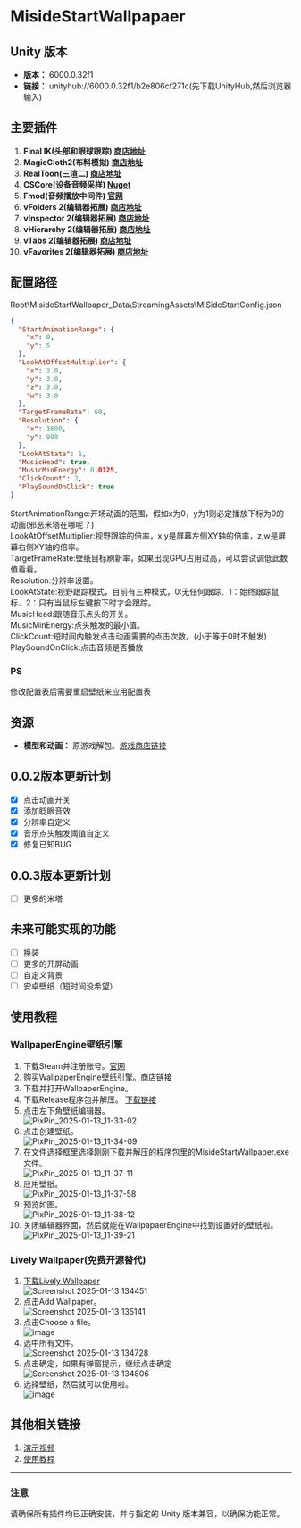 # MisideStartWallpapaer

## Unity 版本
- **版本：** 6000.0.32f1  
- **链接：** unityhub://6000.0.32f1/b2e806cf271c(先下载UnityHub,然后浏览器输入)

## 主要插件
1. **Final IK(头部和眼球跟踪)  [商店地址](https://assetstore.unity.com/packages/tools/animation/final-ik-14290)**
2. **MagicCloth2(布料模拟)  [商店地址](https://assetstore.unity.com/packages/tools/physics/magica-cloth-2-242307)**
3. **RealToon(三渲二)  [商店地址](https://assetstore.unity.com/packages/vfx/shaders/realtoon-pro-anime-toon-shader-65518)**
4. **CSCore(设备音频采样)  [Nuget](https://www.nuget.org/packages/CSCode)**
5. **Fmod(音频播放中间件) [官网](https://www.fmod.com/)**
6. **vFolders 2(编辑器拓展) [商店地址](https://assetstore.unity.com/packages/tools/utilities/vfolders-2-255470)**
7. **vInspector 2(编辑器拓展) [商店地址](https://assetstore.unity.com/packages/tools/utilities/vinspector-2-252297)**
8. **vHierarchy 2(编辑器拓展) [商店地址](https://assetstore.unity.com/packages/tools/utilities/vhierarchy-2-251320)**
9. **vTabs 2(编辑器拓展) [商店地址](https://assetstore.unity.com/packages/tools/utilities/vtabs-2-253396)**
10. **vFavorites 2(编辑器拓展) [商店地址](https://assetstore.unity.com/packages/tools/utilities/vfavorites-2-263643)**

## 配置路径
Root\MisideStartWallpaper_Data\StreamingAssets\MiSideStartConfig.json
```json
{
  "StartAnimationRange": {
    "x": 0,
    "y": 5
  },
  "LookAtOffsetMultiplier": {
    "x": 3.0,
    "y": 3.0,
    "z": 3.0,
    "w": 3.0
  },
  "TargetFrameRate": 60,
  "Resolution": {
    "x": 1600,
    "y": 900
  },
  "LookAtState": 1,
  "MusicHead": true,
  "MusicMinEnergy": 0.0125,
  "ClickCount": 2,
  "PlaySoundOnClick": true
}
```
StartAnimationRange:开场动画的范围，假如x为0，y为1则必定播放下标为0的动画(邪恶米塔在哪呢？)
<br>LookAtOffsetMultiplier:视野跟踪的倍率，x,y是屏幕左侧XY轴的倍率，z,w是屏幕右侧XY轴的倍率。
<br>TargetFrameRate:壁纸目标刷新率，如果出现GPU占用过高，可以尝试调低此数值看看。
<br>Resolution:分辨率设置。
<br>LookAtState:视野跟踪模式，目前有三种模式，0:无任何跟踪、1：始终跟踪鼠标、2：只有当鼠标左键按下时才会跟踪。
<br>MusicHead:跟随音乐点头的开关。
<br>MusicMinEnergy:点头触发的最小值。
<br>ClickCount:短时间内触发点击动画需要的点击次数。(小于等于0时不触发)
<br>PlaySoundOnClick:点击音频是否播放
### PS
修改配置表后需要重启壁纸来应用配置表


## 资源
- **模型和动画：** 原游戏解包。[游戏商店链接](https://store.steampowered.com/app/2527500/_MiSide/)

## 0.0.2版本更新计划
- [x] 点击动画开关
- [x] 添加眨眼音效
- [x] 分辨率自定义
- [x] 音乐点头触发阈值自定义
- [x] 修复已知BUG

## 0.0.3版本更新计划
- [ ] 更多的米塔

## 未来可能实现的功能
- [ ] 换装
- [ ] 更多的开屏动画
- [ ] 自定义背景
- [ ] 安卓壁纸（短时间没希望）

## 使用教程

### WallpaperEngine壁纸引擎
1. 下载Steam并注册账号。[官网](https://store.steampowered.com/)
2. 购买WallpaperEngine壁纸引擎。[商店链接](https://store.steampowered.com/app/431960/Wallpaper_Engine/)
3. 下载并打开WallpaperEngine。
4. 下载Release程序包并解压。 [下载链接](https://github.com/TouMingQAQ/MisideStartWallpaper/releases/download/0.0.1/MisideStartWallpapaer.zip)
5. 点击左下角壁纸编辑器。 <br>![PixPin_2025-01-13_11-33-02](https://github.com/user-attachments/assets/5647d193-f797-4f00-99f3-e50e36d42dd5)
6. 点击创建壁纸。<br>![PixPin_2025-01-13_11-34-09](https://github.com/user-attachments/assets/cceca657-4196-416b-a0cb-2a200def1c67)
7. 在文件选择框里选择刚刚下载并解压的程序包里的MisideStartWallpaper.exe文件。<br>![PixPin_2025-01-13_11-37-11](https://github.com/user-attachments/assets/3f079cbc-5c80-4591-a0c1-26ebb0e82962)
8. 应用壁纸。<br>![PixPin_2025-01-13_11-37-58](https://github.com/user-attachments/assets/9e254048-0ef8-4dcc-b1e2-05cede487dee)
9. 预览如图。<br>![PixPin_2025-01-13_11-38-12](https://github.com/user-attachments/assets/4fcbdefa-d5b5-410d-a17d-e3a19e50c089)
10. 关闭编辑器界面，然后就能在WallpapaerEngine中找到设置好的壁纸啦。<br>![PixPin_2025-01-13_11-39-21](https://github.com/user-attachments/assets/bea5f994-9676-4678-a0e5-ef4c993f1e08)

### Lively Wallpaper(免费开源替代)
1. [下载Lively Wallpaper](https://github.com/rocksdanister/lively/releases)<br>![Screenshot 2025-01-13 134451](https://github.com/user-attachments/assets/bf2fd4e0-0d6d-489d-8131-2b643ef84785)
2. 点击Add Wallpaper。<br>![Screenshot 2025-01-13 135141](https://github.com/user-attachments/assets/0cc550b3-aa6d-4f21-a690-66ddab0cd8b1)
3. 点击Choose a file。<br>![image](https://github.com/user-attachments/assets/dfd7533f-cdd9-4a38-92f6-0bbfcccc650e)
4. 选中所有文件。<br>![Screenshot 2025-01-13 134728](https://github.com/user-attachments/assets/79d18528-38c3-43e6-b4a5-f849b176d11b)
5. 点击确定，如果有弹窗提示，继续点击确定<br>![Screenshot 2025-01-13 134806](https://github.com/user-attachments/assets/8bbc37f3-0885-40db-8765-e16d0dabfb7e)
6. 选择壁纸，然后就可以使用啦。<br>![image](https://github.com/user-attachments/assets/a8264aff-f553-4c38-9eb2-45861d6666c3)



## 其他相关链接
1. [演示视频](https://www.bilibili.com/video/BV1XZcNeaEsd/)
2. [使用教程](https://www.bilibili.com/video/BV1qJc1eDEiU/)
---

### 注意
请确保所有插件均已正确安装，并与指定的 Unity 版本兼容，以确保功能正常。
